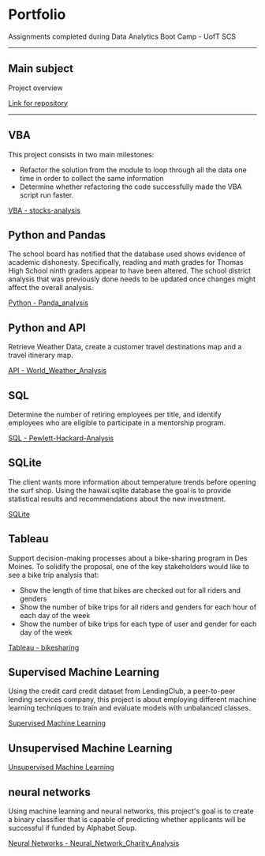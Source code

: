# Portfolio
Assignments completed during Data Analytics Boot Camp - UofT SCS

-----

## Main subject  

Project overview 

[Link for repository](https://github.com/GabrielaTuma?tab=repositories) 

-----

## VBA

This project consists in two main milestones: 
- Refactor the solution from the module to loop through all the data one time in order to collect the same information 
- Determine whether refactoring the code successfully made the VBA script run faster.

[VBA - stocks-analysis](https://github.com/GabrielaTuma/stocks-analysis)



## Python and Pandas

The school board has notified that the database used shows evidence of academic dishonesty. Specifically, reading and math grades for Thomas High School ninth graders appear to have been altered. The school district analysis that was previously done needs to be updated once changes might affect the overall analysis.

[Python - Panda_analysis](https://github.com/GabrielaTuma/Panda_analysis)



## Python and API 

Retrieve Weather Data, create a customer travel destinations map and a travel itinerary map.

[API - World_Weather_Analysis](https://github.com/GabrielaTuma/World_Weather_Analysis)



## SQL 

Determine the number of retiring employees per title, and identify employees who are eligible to participate in a mentorship program.

[SQL - Pewlett-Hackard-Analysis](https://github.com/GabrielaTuma/Pewlett-Hackard-Analysis)



## SQLite 

The client wants more information about temperature trends before opening the surf shop. Using the hawaii.sqlite database the goal is to provide statistical results and recommendations about the new investment.

[SQLite](https://github.com/GabrielaTuma/surfs_up)



## Tableau

Support decision-making processes about a bike-sharing program in Des Moines. To solidify the proposal, one of the key stakeholders would like to see a bike trip analysis that:
- Show the length of time that bikes are checked out for all riders and genders
- Show the number of bike trips for all riders and genders for each hour of each day of the week
- Show the number of bike trips for each type of user and gender for each day of the week

[Tableau - bikesharing](https://github.com/GabrielaTuma/bikesharing)



## Supervised Machine Learning

Using the credit card credit dataset from LendingClub, a peer-to-peer lending services company, this project is about employing different machine learning techniques to train and evaluate models with unbalanced classes.

[Supervised Machine Learning](https://github.com/GabrielaTuma/Credit_Risk_Analysis)



## Unsupervised Machine Learning

[Unsupervised Machine Learning](https://github.com/GabrielaTuma/Cryptocurrencies)



## neural networks

Using machine learning and neural networks, this project's goal is to create a binary classifier that is capable of predicting whether applicants will be successful if funded by Alphabet Soup.

[Neural Networks - Neural_Network_Charity_Analysis](https://github.com/GabrielaTuma/Neural_Network_Charity_Analysis)
